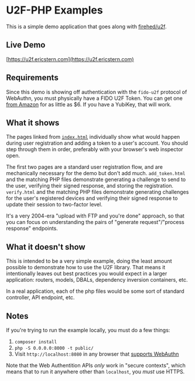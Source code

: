 # U2F-PHP Examples

This is a simple demo application that goes along with [firehed/u2f](https://github.com/Firehed/u2f-php).

## Live Demo
[https://u2f.ericstern.com](https://u2f.ericstern.com)

## Requirements

Since this demo is showing off authentication with the `fido-u2f` protocol of WebAuthn, you must physically have a FIDO U2F Token.
You can get one [from Amazon](http://www.amazon.com/s/ref=nb_sb_noss?url=search-alias%3Daps&field-keywords=u2f) for as little as $6.
If you have a YubiKey, that will work.

## What it shows

The pages linked from [`index.html`](public/index.html) individually show what would happen during user registration and adding a token to a user's account.
You should step through them in order, preferably with your browser's web inspector open.

The first two pages are a standard user registration flow, and are mechanically necessary for the demo but don't add much.
`add_token.html` and the matching PHP files demonstrate generating a challenge to send to the user, verifying their signed response, and storing the registration.
`verify.html` and the matching PHP files demonstrate generating challenges for the user's registered devices and verifying their signed response to update their session to two-factor level.

It's a very 2004-era "upload with FTP and you're done" approach, so that you can focus on understanding the pairs of "generate request"/"process response" endpoints.

## What it doesn't show

This is intended to be a very simple example, doing the least amount possible to demonstrate how to use the U2F library.
That means it intentionally leaves out best practices you would expect in a larger application: routers, models, DBALs, dependency inversion containers, etc.

In a real application, each of the php files would be some sort of standard controller, API endpoint, etc.

## Notes

If you're trying to run the example locally, you must do a few things:

1. `composer install`
2. `php -S 0.0.0.0:8000 -t public/`
3. Visit `http://localhost:8080` in any browser that [supports WebAuthn](https://developer.mozilla.org/en-US/docs/Web/API/Web_Authentication_API#browser_compatibility)

Note that the Web Authentition APIs *only* work in "secure contexts", which means that to run it anywhere other than `localhost`, you *must* use HTTPS.
